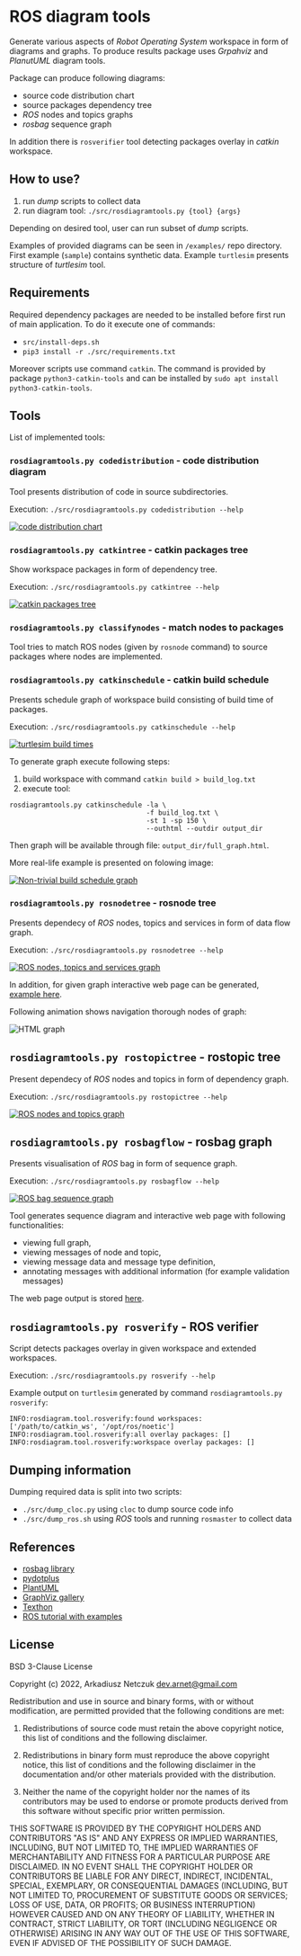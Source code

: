 # ROS diagram tools

Generate various aspects of *Robot Operating System* workspace in form of diagrams and graphs.
To produce results package uses *Grpahviz* and *PlanutUML* diagram tools.

Package can produce following diagrams:
- source code distribution chart
- source packages dependency tree
- *ROS* nodes and topics graphs
- *rosbag* sequence graph

In addition there is `rosverifier` tool detecting packages overlay in *catkin* workspace.


## How to use?

1. run *dump* scripts to collect data
2. run diagram tool: `./src/rosdiagramtools.py {tool} {args}`

Depending on desired tool, user can run subset of *dump* scripts. 

Examples of provided diagrams can be seen in `/examples/` repo directory.
First example (`sample`) contains synthetic data. Example `turtlesim` presents 
structure of *turtlesim* tool.



## Requirements

Required dependency packages are needed to be installed before first run of main application. To do it execute one of commands:
- `src/install-deps.sh`
- `pip3 install -r ./src/requirements.txt`

Moreover scripts use command `catkin`. The command is provided by package `python3-catkin-tools` and can be installed by 
`sudo apt install python3-catkin-tools`.


## Tools

List of implemented tools:


### `rosdiagramtools.py codedistribution` - code distribution diagram

Tool presents distribution of code in source subdirectories.

Execution: `./src/rosdiagramtools.py codedistribution --help`

[![code distribution chart](examples/simple/codedistribution/out/graph-small.png "code distribution chart")](examples/simple/codedistribution/out/graph.png)


### `rosdiagramtools.py catkintree` - catkin packages tree

Show workspace packages in form of dependency tree.

Execution: `./src/rosdiagramtools.py catkintree --help`

[![catkin packages tree](examples/simple/catkinlist/out/graph-small.png "catkin packages tree")](examples/simple/catkinlist/out/graph.png)


### `rosdiagramtools.py classifynodes` - match nodes to packages

Tool tries to match ROS nodes (given by `rosnode` command) to source packages where nodes are implemented.


### `rosdiagramtools.py catkinschedule` - catkin build schedule

Presents schedule graph of workspace build consisting of build time of packages.

Execution: `./src/rosdiagramtools.py catkinschedule --help`

[![turtlesim build times](doc/turtlesim_catkinschedule-small.png "turtlesim build times")](doc/turtlesim_catkinschedule.png)

To generate graph execute following steps:
1. build workspace with command `catkin build > build_log.txt`
2. execute tool: 
```
rosdiagramtools.py catkinschedule -la \
                                  -f build_log.txt \
                                  -st 1 -sp 150 \
                                  --outhtml --outdir output_dir
```

Then graph will be available through file: `output_dir/full_graph.html`.

More real-life example is presented on folowing image:

[![Non-trivial build schedule graph](doc/schedule-advanced-small.png "Non-trivial build schedule graph")](doc/schedule-advanced.png)


### `rosdiagramtools.py rosnodetree` - rosnode tree

Presents dependecy of *ROS* nodes, topics and services in form of data flow graph.

Execution: `./src/rosdiagramtools.py rosnodetree --help`

[![ROS nodes, topics and services graph](examples/simple/rosnodelist/out/full_graph-small.png "ROS nodes, topics and services graph")](examples/simple/rosnodelist/out/full_graph.png)

In addition, for given graph interactive web page can be generated, [example here](examples/simple/rosnodelist/out/full_graph.html).

Following animation shows navigation thorough nodes of graph:

![HTML graph](doc/html_graph.gif "HTML graph")


## `rosdiagramtools.py rostopictree` - rostopic tree

Present dependecy of *ROS* nodes and topics in form of dependency graph.

Execution: `./src/rosdiagramtools.py rostopictree --help`

[![ROS nodes and topics graph](examples/simple/rostopiclist/out/graph-small.png "ROS nodes and topics graph")](examples/simple/rostopiclist/out/graph.png)


## `rosdiagramtools.py rosbagflow` - rosbag graph

Presents visualisation of *ROS* bag in form of sequence graph.

Execution: `./src/rosdiagramtools.py rosbagflow --help`

[![ROS bag sequence graph](doc/turtlesim_rosbag-small.png "ROS bag sequence graph")](doc/turtlesim_rosbag.png)

Tool generates sequence diagram and interactive web page with following functionalities:
- viewing full graph,
- viewing messages of node and topic,
- viewing message data and message type definition,
- annotating messages with additional information (for example validation messages)

The web page output is stored [here](examples/turtlesim/rosbag/out/full_graph.html).


## `rosdiagramtools.py rosverify` - ROS verifier

Script detects packages overlay in given workspace and extended workspaces.

Execution: `./src/rosdiagramtools.py rosverify --help`

Example output on `turtlesim` generated by command `rosdiagramtools.py rosverify`:
```
INFO:rosdiagram.tool.rosverify:found workspaces: ['/path/to/catkin_ws', '/opt/ros/noetic']
INFO:rosdiagram.tool.rosverify:all overlay packages: []
INFO:rosdiagram.tool.rosverify:workspace overlay packages: []
```



## Dumping information

Dumping required data is split into two scripts:
- `./src/dump_cloc.py` using `cloc` to dump source code info
- `./src/dump_ros.sh` using *ROS* tools and running `rosmaster` to collect data



## References

- [rosbag library](https://ternaris.gitlab.io/rosbags/index.html)
- [pydotplus](https://pypi.org/project/pydotplus/)
- [PlantUML](https://plantuml.com/)
- [GraphViz gallery](https://graphviz.org/gallery/)
- [Texthon](texthon.chipsforbrain.org/)
- [ROS tutorial with examples](https://github.com/ros/ros_tutorials)



## License

BSD 3-Clause License

Copyright (c) 2022, Arkadiusz Netczuk <dev.arnet@gmail.com>

Redistribution and use in source and binary forms, with or without
modification, are permitted provided that the following conditions are met:

1. Redistributions of source code must retain the above copyright notice, this
   list of conditions and the following disclaimer.

2. Redistributions in binary form must reproduce the above copyright notice,
   this list of conditions and the following disclaimer in the documentation
   and/or other materials provided with the distribution.

3. Neither the name of the copyright holder nor the names of its
   contributors may be used to endorse or promote products derived from
   this software without specific prior written permission.

THIS SOFTWARE IS PROVIDED BY THE COPYRIGHT HOLDERS AND CONTRIBUTORS "AS IS"
AND ANY EXPRESS OR IMPLIED WARRANTIES, INCLUDING, BUT NOT LIMITED TO, THE
IMPLIED WARRANTIES OF MERCHANTABILITY AND FITNESS FOR A PARTICULAR PURPOSE ARE
DISCLAIMED. IN NO EVENT SHALL THE COPYRIGHT HOLDER OR CONTRIBUTORS BE LIABLE
FOR ANY DIRECT, INDIRECT, INCIDENTAL, SPECIAL, EXEMPLARY, OR CONSEQUENTIAL
DAMAGES (INCLUDING, BUT NOT LIMITED TO, PROCUREMENT OF SUBSTITUTE GOODS OR
SERVICES; LOSS OF USE, DATA, OR PROFITS; OR BUSINESS INTERRUPTION) HOWEVER
CAUSED AND ON ANY THEORY OF LIABILITY, WHETHER IN CONTRACT, STRICT LIABILITY,
OR TORT (INCLUDING NEGLIGENCE OR OTHERWISE) ARISING IN ANY WAY OUT OF THE USE
OF THIS SOFTWARE, EVEN IF ADVISED OF THE POSSIBILITY OF SUCH DAMAGE.
